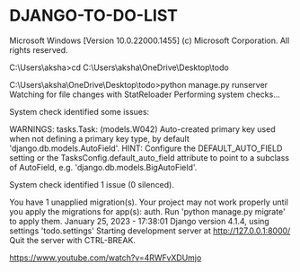 # DJANGO-TO-DO-LIST

Microsoft Windows [Version 10.0.22000.1455]
(c) Microsoft Corporation. All rights reserved.

C:\Users\aksha>cd C:\Users\aksha\OneDrive\Desktop\todo

C:\Users\aksha\OneDrive\Desktop\todo>python manage.py runserver
Watching for file changes with StatReloader
Performing system checks...

System check identified some issues:

WARNINGS:
tasks.Task: (models.W042) Auto-created primary key used when not defining a primary key type, by default 'django.db.models.AutoField'.
        HINT: Configure the DEFAULT_AUTO_FIELD setting or the TasksConfig.default_auto_field attribute to point to a subclass of AutoField, e.g. 'django.db.models.BigAutoField'.

System check identified 1 issue (0 silenced).

You have 1 unapplied migration(s). Your project may not work properly until you apply the migrations for app(s): auth.
Run 'python manage.py migrate' to apply them.
January 25, 2023 - 17:38:01
Django version 4.1.4, using settings 'todo.settings'
Starting development server at http://127.0.0.1:8000/
Quit the server with CTRL-BREAK.

















https://www.youtube.com/watch?v=4RWFvXDUmjo
